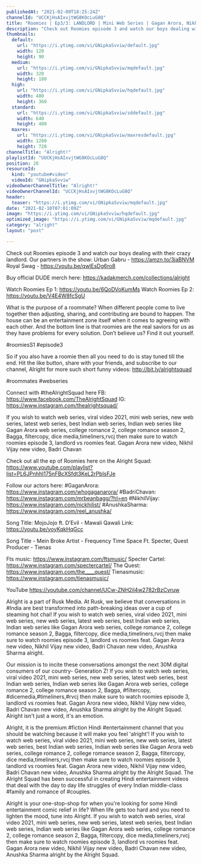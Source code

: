 ```yaml
---
publishedAt: "2021-02-09T18:25:24Z"
channelId: "UCCKjHsAIxvjtWG8KOcLuG8Q"
title: "Roomies | Ep3/3: LANDLORD | Mini Web Series | Gagan Arora, Nikhil Vijay, Badri & Anushka |Alright!"
description: "Check out Roomies episode 3 and watch our boys dealing with their crazy landlord. \nOur partners in the show: \nUrban Gabru -  https://amzn.to/3jaBNVM\nRoyal Swag - https://youtu.be/qwlEsDg6ro8\n\nBuy official DUDE merch here: https://kadakmerch.com/collections/alright\n\nWatch Roomies Ep 1: https://youtu.be/6QoDVoKumMs\nWatch Roomies Ep 2: https://youtu.be/V4E4W8fcSgU\n\nWhat is the purpose of a roommate? When different people come to live together then adjusting, sharing, and contributing are bound to happen. The house can be an entertainment zone itself when it comes to agreeing with each other. And the bottom line is that roomies are the real saviors for us as they have problems for every solution. Don’t believe us? Find it out yourself.\n\n#roomiesS1 #episode3\n\nSo if you also have a roomie then all you need to do is stay tuned till the end. Hit the like button, share with your friends, and subscribe to our channel, Alright for more such short funny videos: http://bit.ly/alrightsquad\n\n#roommates #webseries\n\nConnect with #theAlrightSquad here\nFB: https://www.facebook.com/TheAlrightSquad\nIG: https://www.instagram.com/thealrightsquad/\n\nIf you wish to watch web series, viral video 2021, mini web series, new web series, latest web series, best Indian web series, Indian web series like Gagan Arora web series, college romance 2, college romance season 2, Bagga, filtercopy, dice media,timeliners,rvcj then make sure to watch roomies episode 3, landlord vs roomies feat. Gagan Arora new video, Nikhil Vijay new video, Badri Chavan\n\nCheck out all the ep of Roomies here on the Alright Squad: https://www.youtube.com/playlist?list=PL6JPnhhI175nFBcXSfdt3KeL2rPbIsFJe\n\nFollow our actors here:\n#GaganArora: https://www.instagram.com/whogaganarora/\n#BadriChavan: https://www.instagram.com/mrbeanbagg/?hl=en\n#NikhilVijay: https://www.instagram.com/nickhilist/\n#AnushkaSharma: https://www.instagram.com/reel_anushka/\n\nSong Title: MojoJojo ft. D’Evil - Mawali Qawali \nLink: https://youtu.be/yoyKqkHqGcc\n\nSong Title - Mein Broke\nArtist - Frequency Time Space Ft. Specter, Quest\nProducer - Tienas\n\n Fts music: https://www.instagram.com/ftsmusic/\nSpecter Cartel: https://www.instagram.com/spectercartel/\nThe Quest: https://www.instagram.com/the____quest/\nTienasmusic: https://www.instagram.com/tienasmusic/\n\nYouTube\nhttps://youtube.com/channel/UCw-ZNH2il4w2782rBzCyruw\n\nAlright is a part of Rusk Media. At Rusk, we believe that conversations in #India are best transformed into path-breaking ideas over a cup of steaming hot chai! If you wish to watch web series, viral video 2021, mini web series, new web series, latest web series, best Indian web series, Indian web series like Gagan Arora web series, college romance 2, college romance season 2, Bagga, filtercopy, dice media,timeliners,rvcj then make sure to watch roomies episode 3, landlord vs roomies feat. Gagan Arora new video, Nikhil Vijay new video, Badri Chavan new video, Anushka Sharma alright.\n\nOur mission is to incite these conversations amongst the next 30M digital consumers of our country- Generation Z! If you wish to watch web series, viral video 2021, mini web series, new web series, latest web series, best Indian web series, Indian web series like Gagan Arora web series, college romance 2, college romance season 2, Bagga, #filtercopy, #dicemedia,#timeliners,#rvcj then make sure to watch roomies episode 3, landlord vs roomies feat. Gagan Arora new video, Nikhil Vijay new video, Badri Chavan new video, Anushka Sharma alright by the Alright Squad. Alright isn't just a word, it's an emotion.\n\nAlright, it is the premium #fiction Hindi #entertainment channel that you should be watching because it will make you feel 'alright'! If you wish to watch web series, viral video 2021, mini web series, new web series, latest web series, best Indian web series, Indian web series like Gagan Arora web series, college romance 2, college romance season 2, Bagga, filtercopy, dice media,timeliners,rvcj then make sure to watch roomies episode 3, landlord vs roomies feat. Gagan Arora new video, Nikhil Vijay new video, Badri Chavan new video, Anushka Sharma alright by the Alright Squad. The Alright Squad has been successful in creating Hindi entertainment videos that deal with the day to day life struggles of every Indian middle-class #family and romance of #couples.\n\nAlright is your one-stop-shop for when you're looking for some Hindi entertainment comic relief in life? When life gets too hard and you need to lighten the mood, tune into Alright. If you wish to watch web series, viral video 2021, mini web series, new web series, latest web series, best Indian web series, Indian web series like Gagan Arora web series, college romance 2, college romance season 2, Bagga, filtercopy, dice media,timeliners,rvcj then make sure to watch roomies episode 3, landlord vs roomies feat. Gagan Arora new video, Nikhil Vijay new video, Badri Chavan new video, Anushka Sharma alright by the Alright Squad."
thumbnails:
  default:
    url: "https://i.ytimg.com/vi/GNipkaSvviw/default.jpg"
    width: 120
    height: 90
  medium:
    url: "https://i.ytimg.com/vi/GNipkaSvviw/mqdefault.jpg"
    width: 320
    height: 180
  high:
    url: "https://i.ytimg.com/vi/GNipkaSvviw/hqdefault.jpg"
    width: 480
    height: 360
  standard:
    url: "https://i.ytimg.com/vi/GNipkaSvviw/sddefault.jpg"
    width: 640
    height: 480
  maxres:
    url: "https://i.ytimg.com/vi/GNipkaSvviw/maxresdefault.jpg"
    width: 1280
    height: 720
channelTitle: "Alright!"
playlistId: "UUCKjHsAIxvjtWG8KOcLuG8Q"
position: 28
resourceId:
  kind: "youtube#video"
  videoId: "GNipkaSvviw"
videoOwnerChannelTitle: "Alright!"
videoOwnerChannelId: "UCCKjHsAIxvjtWG8KOcLuG8Q"
header:
  teaser: "https://i.ytimg.com/vi/GNipkaSvviw/mqdefault.jpg"
date: "2021-02-10T07:01:09Z"
image: "https://i.ytimg.com/vi/GNipkaSvviw/hqdefault.jpg"
optimized_image: "https://i.ytimg.com/vi/GNipkaSvviw/mqdefault.jpg"
category: "alright"
layout: "post"

---
```

Check out Roomies episode 3 and watch our boys dealing with their crazy landlord. 
Our partners in the show: 
Urban Gabru -  https://amzn.to/3jaBNVM
Royal Swag - https://youtu.be/qwlEsDg6ro8

Buy official DUDE merch here: https://kadakmerch.com/collections/alright

Watch Roomies Ep 1: https://youtu.be/6QoDVoKumMs
Watch Roomies Ep 2: https://youtu.be/V4E4W8fcSgU

What is the purpose of a roommate? When different people come to live together then adjusting, sharing, and contributing are bound to happen. The house can be an entertainment zone itself when it comes to agreeing with each other. And the bottom line is that roomies are the real saviors for us as they have problems for every solution. Don’t believe us? Find it out yourself.

#roomiesS1 #episode3

So if you also have a roomie then all you need to do is stay tuned till the end. Hit the like button, share with your friends, and subscribe to our channel, Alright for more such short funny videos: http://bit.ly/alrightsquad

#roommates #webseries

Connect with #theAlrightSquad here
FB: https://www.facebook.com/TheAlrightSquad
IG: https://www.instagram.com/thealrightsquad/

If you wish to watch web series, viral video 2021, mini web series, new web series, latest web series, best Indian web series, Indian web series like Gagan Arora web series, college romance 2, college romance season 2, Bagga, filtercopy, dice media,timeliners,rvcj then make sure to watch roomies episode 3, landlord vs roomies feat. Gagan Arora new video, Nikhil Vijay new video, Badri Chavan

Check out all the ep of Roomies here on the Alright Squad: https://www.youtube.com/playlist?list=PL6JPnhhI175nFBcXSfdt3KeL2rPbIsFJe

Follow our actors here:
#GaganArora: https://www.instagram.com/whogaganarora/
#BadriChavan: https://www.instagram.com/mrbeanbagg/?hl=en
#NikhilVijay: https://www.instagram.com/nickhilist/
#AnushkaSharma: https://www.instagram.com/reel_anushka/

Song Title: MojoJojo ft. D’Evil - Mawali Qawali 
Link: https://youtu.be/yoyKqkHqGcc

Song Title - Mein Broke
Artist - Frequency Time Space Ft. Specter, Quest
Producer - Tienas

 Fts music: https://www.instagram.com/ftsmusic/
Specter Cartel: https://www.instagram.com/spectercartel/
The Quest: https://www.instagram.com/the____quest/
Tienasmusic: https://www.instagram.com/tienasmusic/

YouTube
https://youtube.com/channel/UCw-ZNH2il4w2782rBzCyruw

Alright is a part of Rusk Media. At Rusk, we believe that conversations in #India are best transformed into path-breaking ideas over a cup of steaming hot chai! If you wish to watch web series, viral video 2021, mini web series, new web series, latest web series, best Indian web series, Indian web series like Gagan Arora web series, college romance 2, college romance season 2, Bagga, filtercopy, dice media,timeliners,rvcj then make sure to watch roomies episode 3, landlord vs roomies feat. Gagan Arora new video, Nikhil Vijay new video, Badri Chavan new video, Anushka Sharma alright.

Our mission is to incite these conversations amongst the next 30M digital consumers of our country- Generation Z! If you wish to watch web series, viral video 2021, mini web series, new web series, latest web series, best Indian web series, Indian web series like Gagan Arora web series, college romance 2, college romance season 2, Bagga, #filtercopy, #dicemedia,#timeliners,#rvcj then make sure to watch roomies episode 3, landlord vs roomies feat. Gagan Arora new video, Nikhil Vijay new video, Badri Chavan new video, Anushka Sharma alright by the Alright Squad. Alright isn't just a word, it's an emotion.

Alright, it is the premium #fiction Hindi #entertainment channel that you should be watching because it will make you feel 'alright'! If you wish to watch web series, viral video 2021, mini web series, new web series, latest web series, best Indian web series, Indian web series like Gagan Arora web series, college romance 2, college romance season 2, Bagga, filtercopy, dice media,timeliners,rvcj then make sure to watch roomies episode 3, landlord vs roomies feat. Gagan Arora new video, Nikhil Vijay new video, Badri Chavan new video, Anushka Sharma alright by the Alright Squad. The Alright Squad has been successful in creating Hindi entertainment videos that deal with the day to day life struggles of every Indian middle-class #family and romance of #couples.

Alright is your one-stop-shop for when you're looking for some Hindi entertainment comic relief in life? When life gets too hard and you need to lighten the mood, tune into Alright. If you wish to watch web series, viral video 2021, mini web series, new web series, latest web series, best Indian web series, Indian web series like Gagan Arora web series, college romance 2, college romance season 2, Bagga, filtercopy, dice media,timeliners,rvcj then make sure to watch roomies episode 3, landlord vs roomies feat. Gagan Arora new video, Nikhil Vijay new video, Badri Chavan new video, Anushka Sharma alright by the Alright Squad.